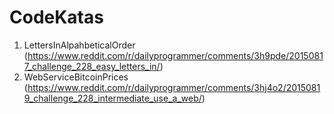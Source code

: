 # CodeKatas

1) LettersInAlpahbeticalOrder (https://www.reddit.com/r/dailyprogrammer/comments/3h9pde/20150817_challenge_228_easy_letters_in/)
2) WebServiceBitcoinPrices (https://www.reddit.com/r/dailyprogrammer/comments/3hj4o2/20150819_challenge_228_intermediate_use_a_web/)
